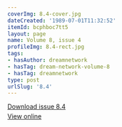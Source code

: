 ```yaml
---
coverImg: 8.4-cover.jpg
dateCreated: '1989-07-01T11:32:52'
itemId: bcphboc7tt5
layout: page
name: Volume 8, issue 4
profileImg: 8.4-rect.jpg
tags:
- hasAuthor: dreamnetwork
- hasTag: dream-network-volume-8
- hasTag: dreamnetwork
type: post
urlSlug: '8.4'
---
```

<p style="margin-block-end: 5px; margin-block-start: 5px;"><a href="../files/pdfs/Volume_8/8.4-Dream-Network-Bulletin_Volume-8-Number-4-6.pdf" download="">Download issue 8.4</a></p><p style="margin-block-end: 5px; margin-block-start: 5px;"><a href="../files/pdfs/Volume_8/8.4-Dream-Network-Bulletin_Volume-8-Number-4-6.pdf">View online</a></p>